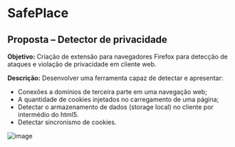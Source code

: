 # SafePlace
## Proposta – Detector de privacidade

**Objetivo:** Criação de extensão para navegadores Firefox para detecção de ataques e violação de privacidade em cliente web.

**Descrição:** Desenvolver uma ferramenta capaz de detectar e apresentar:
- Conexões a domínios de terceira parte em uma navegação web;
- A quantidade de cookies injetados no carregamento de uma página;
- Detectar o armazenamento de dados (storage local) no cliente por intermédio do html5.
- Detectar sincronismo de cookies.


![image](https://github.com/GabrielaMitu/SafePlace/assets/49621844/0e3550a3-1b02-416a-bf04-a28a1720adb2)

